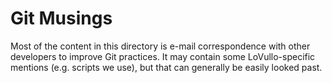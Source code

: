 # Git Musings
Most of the content in this directory is e-mail correspondence with other
developers to improve Git practices. It may contain some LoVullo-specific
mentions (e.g. scripts we use), but that can generally be easily looked
past.
